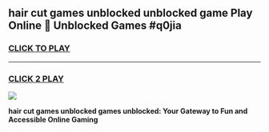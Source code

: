 
## hair cut games unblocked unblocked game Play Online 👋 Unblocked Games #q0jia
<h3>
<a href="https://premium.freeplayer.one?title=hair_cut_games_unblocked&ref=21F">CLICK TO PLAY</a></h3>
<hr>

<h3>
<a href="https://premium.freeplayer.one?title=hair_cut_games_unblocked&ref=21F">CLICK 2 PLAY</a>
  
</h3>

<a href="https://premium.freeplayer.one?title=hair_cut_games_unblocked&ref=21F/"><img src="https://clearcache.store/games.png"></a>


**hair cut games unblocked games unblocked: Your Gateway to Fun and Accessible Online Gaming**
